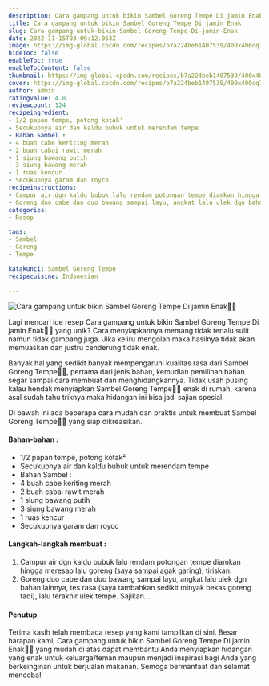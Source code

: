 ```yaml
---
description: Cara gampang untuk bikin Sambel Goreng Tempe Di jamin Enak"
title: Cara gampang untuk bikin Sambel Goreng Tempe Di jamin Enak
slug: Cara-gampang-untuk-bikin-Sambel-Goreng-Tempe-Di-jamin-Enak
date: 2022-11-15T03:09:12.063Z
image: https://img-global.cpcdn.com/recipes/b7a224beb1407539/400x400cq70/photo.jpg
hideToc: false
enableToc: true
enableTocContent: false
thumbnail: https://img-global.cpcdn.com/recipes/b7a224beb1407539/400x400cq70/photo.jpg
cover: https://img-global.cpcdn.com/recipes/b7a224beb1407539/400x400cq70/photo.jpg
author: admin
ratingvalue: 4.8
reviewcount: 124
recipeingredient:
- 1/2 papan tempe, potong kotak²
- Secukupnya air dan kaldu bubuk untuk merendam tempe
- Bahan Sambel :
- 4 buah cabe keriting merah
- 2 buah cabai rawit merah
- 1 siung bawang putih
- 3 siung bawang merah
- 1 ruas kencur
- Secukupnya garam dan royco
recipeinstructions:
- Campur air dgn kaldu bubuk lalu rendam potongan tempe diamkan hingga meresap lalu goreng (saya sampai agak garing), tiriskan.
- Goreng duo cabe dan duo bawang sampai layu, angkat lalu ulek dgn bahan lainnya, tes rasa (saya tambahkan sedikit minyak bekas goreng tadi), lalu terakhir ulek tempe. Sajikan...
categories:
- Resep

tags:
- Sambel
- Goreng
- Tempe

katakunci: Sambel Goreng Tempe
recipecuisine: Indonesian

---
```


![Cara gampang untuk bikin Sambel Goreng Tempe Di jamin Enak👩‍🍳](https://img-global.cpcdn.com/recipes/b7a224beb1407539/400x400cq70/photo.jpg)

Lagi mencari ide resep Cara gampang untuk bikin Sambel Goreng Tempe Di jamin Enak👩‍🍳 yang unik? Cara menyiapkannya memang tidak terlalu sulit namun tidak gampang juga. Jika keliru mengolah maka hasilnya tidak akan memuaskan dan justru cenderung tidak enak.

Banyak hal yang sedikit banyak mempengaruhi kualitas rasa dari Sambel Goreng Tempe👩‍🍳, pertama dari jenis bahan, kemudian pemilihan bahan segar sampai cara membuat dan menghidangkannya. Tidak usah pusing kalau hendak menyiapkan Sambel Goreng Tempe👩‍🍳 enak di rumah, karena asal sudah tahu triknya maka hidangan ini bisa jadi sajian spesial.

Di bawah ini ada beberapa cara mudah dan praktis untuk membuat Sambel Goreng Tempe👩‍🍳 yang siap dikreasikan.

<!--inarticleads1-->

#### Bahan-bahan :

- 1/2 papan tempe, potong kotak²
- Secukupnya air dan kaldu bubuk untuk merendam tempe
- Bahan Sambel :
- 4 buah cabe keriting merah
- 2 buah cabai rawit merah
- 1 siung bawang putih
- 3 siung bawang merah
- 1 ruas kencur
- Secukupnya garam dan royco

<!--inarticleads2-->

#### Langkah-langkah membuat :

1. Campur air dgn kaldu bubuk lalu rendam potongan tempe diamkan hingga meresap lalu goreng (saya sampai agak garing), tiriskan.
1. Goreng duo cabe dan duo bawang sampai layu, angkat lalu ulek dgn bahan lainnya, tes rasa (saya tambahkan sedikit minyak bekas goreng tadi), lalu terakhir ulek tempe. Sajikan...

#### Penutup

Terima kasih telah membaca resep yang kami tampilkan di sini. Besar harapan kami, Cara gampang untuk bikin Sambel Goreng Tempe Di jamin Enak👩‍🍳 yang mudah di atas dapat membantu Anda menyiapkan hidangan yang enak untuk keluarga/teman maupun menjadi inspirasi bagi Anda yang berkeinginan untuk berjualan makanan. Semoga bermanfaat dan selamat mencoba!